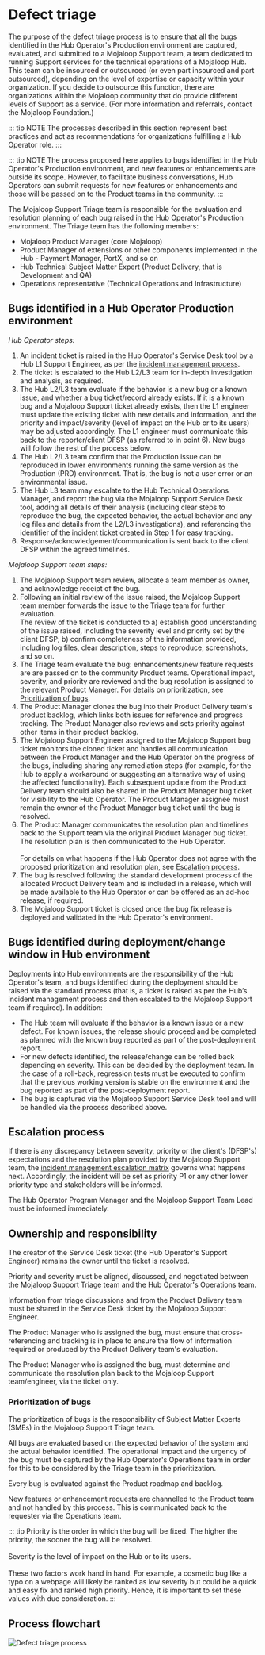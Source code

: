 # Defect triage

The purpose of the defect triage process is to ensure that all the bugs identified in the Hub Operator's Production environment are captured, evaluated, and submitted to a Mojaloop Support team, a team dedicated to running Support services for the technical operations of a Mojaloop Hub. This team can be insourced or outsourced (or even part insourced and part outsourced), depending on the level of expertise or capacity within your organization. If you decide to outsource this function, there are organizations within the Mojaloop community that do provide different levels of Support as a service. (For more information and referrals, contact the Mojaloop Foundation.)

::: tip NOTE 
The processes described in this section represent best practices and act as recommendations for organizations fulfilling a Hub Operator role. 
:::

::: tip NOTE
The process proposed here applies to bugs identified in the Hub Operator's Production environment, and new features or enhancements are outside its scope. However, to facilitate business conversations, Hub Operators can submit requests for new features or enhancements and those will be passed on to the Product teams in the community.
:::

The Mojaloop Support Triage team is responsible for the evaluation and resolution planning of each bug raised in the Hub Operator's Production environment. The Triage team has the following members: 

* Mojaloop Product Manager (core Mojaloop)
* Product Manager of extensions or other components implemented in the Hub - Payment Manager, PortX, and so on
* Hub Technical Subject Matter Expert (Product Delivery, that is Development and QA)
* Operations representative (Technical Operations and Infrastructure)

## Bugs identified in a Hub Operator Production environment

*Hub Operator steps:*

1. An incident ticket is raised in the Hub Operator's Service Desk tool by a Hub L1 Support Engineer, as per the [incident management process](incident-management.md).
1. The ticket is escalated to the Hub L2/L3 team for in-depth investigation and analysis, as required.
1. The Hub L2/L3 team evaluate if the behavior is a new bug or a known issue, and whether a bug ticket/record already exists. If it is a known bug and a Mojaloop Support ticket already exists, then the L1 engineer must update the existing ticket with new details and information, and the priority and impact/severity (level of impact on the Hub or to its users) may be adjusted accordingly. The L1 engineer must communicate this back to the reporter/client DFSP (as referred to in point 6). New bugs will follow the rest of the process below.
1. The Hub L2/L3 team confirm that the Production issue can be reproduced in lower environments running the same version as the Production (PRD) environment. That is, the bug is not a user error or an environmental issue.
1. The Hub L3 team may escalate to the Hub Technical Operations Manager, and report the bug via the Mojaloop Support Service Desk tool, adding all details of their analysis (including clear steps to reproduce the bug, the expected behavior, the actual behavior and any log files and details from the L2/L3 investigations), and referencing the identifier of the incident ticket created in Step 1 for easy tracking. 
1. Response/acknowledgement/communication is sent back to the client DFSP within the agreed timelines.

*Mojaloop Support team steps:*

1. The Mojaloop Support team review, allocate a team member as owner, and acknowledge receipt of the bug. 
1. Following an initial review of the issue raised, the Mojaloop Support team member forwards the issue to the Triage team for further evaluation. \
The review of the ticket is conducted to a) establish good understanding of the issue raised, including the severity level and priority set by the client DFSP; b) confirm completeness of the information provided, including log files, clear description, steps to reproduce, screenshots, and so on. 
1. The Triage team evaluate the bug: enhancements/new feature requests are are passed on to the community Product teams. Operational impact, severity, and priority are reviewed and the bug resolution is assigned to the relevant Product Manager. For details on prioritization, see [Prioritization of bugs](#prioritization-of-bugs).
1. The Product Manager clones the bug into their Product Delivery team's product backlog, which links both issues for reference and progress tracking. The Product Manager also reviews and sets priority against other items in their product backlog.
1. The Mojaloop Support Engineer assigned to the Mojaloop Support bug ticket monitors the cloned ticket and handles all communication between the Product Manager and the Hub Operator on the progress of the bugs, including sharing any remediation steps (for example, for the Hub to apply a workaround or suggesting an alternative way of using the affected functionality). Each subsequent update from the Product Delivery team should also be shared in the Product Manager bug ticket for visibility to the Hub Operator. The Product Manager assignee must remain the owner of the Product Manager bug ticket until the bug is resolved.
1. The Product Manager communicates the resolution plan and timelines back to the Support team via the original Product Manager bug ticket. The resolution plan is then communicated to the Hub Operator. \
\
For details on what happens if the Hub Operator does not agree with the proposed prioritization and resolution plan, see [Escalation process](#escalation-process). 
1. The bug is resolved following the standard development process of the allocated Product Delivery team and is included in a release, which will be made available to the Hub Operator or can be offered as an ad-hoc release, if required. 
1. The Mojaloop Support ticket is closed once the bug fix release is deployed and validated in the Hub Operator's environment.

## Bugs identified during deployment/change window in Hub environment

Deployments into Hub environments are the responsibility of the Hub Operator's team, and bugs identified during the deployment should be raised via the standard process (that is, a ticket is raised as per the Hub’s incident management process and then escalated to the Mojaloop Support team if required). In addition: 

* The Hub team will evaluate if the behavior is a known issue or a new defect. For known issues, the release should proceed and be completed as planned with the known bug reported as part of the post-deployment report.
* For new defects identified, the release/change can be rolled back depending on severity. This can be decided by the deployment team. In the case of a roll-back, regression tests must be executed to confirm that the previous working version is stable on the environment and the bug reported as part of the post-deployment report.
* The bug is captured via the Mojaloop Support Service Desk tool and will be handled via the process described above.

## Escalation process

If there is any discrepancy between severity, priority or the client's (DFSP's) expectations and the resolution plan provided by the Mojaloop Support team, the [incident management escalation matrix](incident-management-escalation-matrix.md) governs what happens next. Accordingly, the incident will be set as priority P1 or any other lower priority type and stakeholders will be informed.

The Hub Operator Program Manager and the Mojaloop Support Team Lead must be informed immediately.

## Ownership and responsibility

The creator of the Service Desk ticket (the Hub Operator's Support Engineer) remains the owner until the ticket is resolved.

Priority and severity must be aligned, discussed, and negotiated between the Mojaloop Support Triage team and the Hub Operator's Operations team.

Information from triage discussions and from the Product Delivery team must be shared in the Service Desk ticket by the Mojaloop Support Engineer. 

The Product Manager who is assigned the bug, must ensure that cross-referencing and tracking is in place to ensure the flow of information required or produced by the Product Delivery team's evaluation. 

The Product Manager who is assigned the bug, must determine and communicate the resolution plan back to the Mojaloop Support team/engineer, via the ticket only.

### Prioritization of bugs

The prioritization of bugs is the responsibility of Subject Matter Experts (SMEs) in the Mojaloop Support Triage team. 

All bugs are evaluated based on the expected behavior of the system and the actual behavior identified. The operational impact and the urgency of the bug must be captured by the Hub Operator's Operations team in order for this to be considered by the Triage team in the prioritization.

Every bug is evaluated against the Product roadmap and backlog.

New features or enhancement requests are channelled to the Product team and not handled by this process. This is communicated back to the requester via the Operations team.

::: tip
Priority is the order in which the bug will be fixed. The higher the priority, the sooner the bug will be resolved. \
\
Severity is the level of impact on the Hub or to its users. \
\
These two factors work hand in hand. For example, a cosmetic bug like a typo on a webpage will likely be ranked as low severity but could be a quick and easy fix and ranked high priority. Hence, it is important to set these values with due consideration.
:::

## Process flowchart

![Defect triage process](/defect_triage.png)